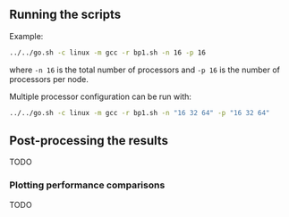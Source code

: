 ## Running the scripts

Example:
```sh
../../go.sh -c linux -m gcc -r bp1.sh -n 16 -p 16
```
where `-n 16` is the total number of processors and `-p 16` is the number of
processors per node.

Multiple processor configuration can be run with:
```sh
../../go.sh -c linux -m gcc -r bp1.sh -n "16 32 64" -p "16 32 64"
```

## Post-processing the results

TODO

### Plotting performance comparisons

TODO
